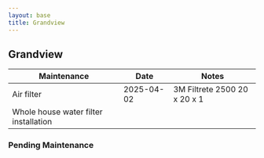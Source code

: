```yaml
---
layout: base
title: Grandview
---
```


## Grandview

Maintenance | Date | Notes
---|---|---
Air filter | 2025-04-02 | 3M Filtrete 2500 20 x 20 x 1
Whole house water filter installation | | 

### Pending Maintenance

